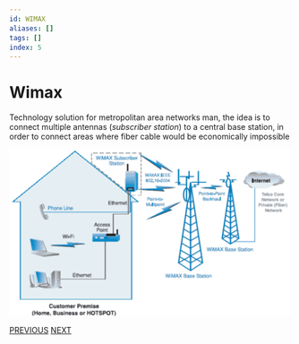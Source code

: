 ```yaml
---
id: WIMAX
aliases: []
tags: []
index: 5
---
```


# Wimax

Technology solution for metropolitan area networks man, the idea is to connect multiple antennas (*subscriber station*) to a central base station, in order to connect areas where fiber cable would be economically impossible

![](assets/mobile_systems/Pasted%20image%2020240604192519.png)

[PREVIOUS](pages/mobile_systems/wireless/wifi.md) [NEXT](pages/mobile_systems/wireless/cellular_networking.md)
